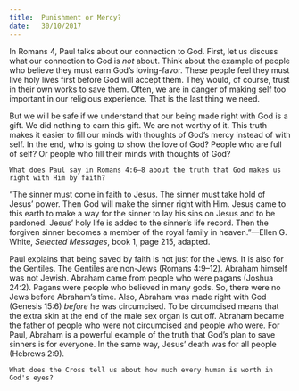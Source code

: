 ```yaml
---
title:  Punishment or Mercy?
date:   30/10/2017
---
```


In Romans 4, Paul talks about our connection to God. First, let us discuss what our connection to God is *not* about. Think about the example of people who believe they must earn God’s loving-favor. These people feel they must live holy lives first before God will accept them. They would, of course, trust in their own works to save them. Often, we are in danger of making self too important in our religious experience. That is the last thing we need.

But we will be safe if we understand that our being made right with God is a gift. We did nothing to earn this gift. We are not worthy of it. This truth makes it easier to fill our minds with thoughts of God’s mercy instead of with self. In the end, who is going to show the love of God? People who are full of self? Or people who fill their minds with thoughts of God?

`What does Paul say in Romans 4:6–8 about the truth that God makes us right with Him by faith?`

“The sinner must come in faith to Jesus. The sinner must take hold of Jesus’ power. Then God will make the sinner right with Him. Jesus came to this earth to make a way for the sinner to lay his sins on Jesus and to be pardoned. Jesus’ holy life is added to the sinner’s life record. Then the forgiven sinner becomes a member of the royal family in heaven.”—Ellen G. White, *Selected Messages*, book 1, page 215, adapted.

Paul explains that being saved by faith is not just for the Jews. It is also for the Gentiles. The Gentiles are non-Jews (Romans 4:9–12). Abraham himself was not Jewish. Abraham came from people who were pagans (Joshua 24:2). Pagans were people who believed in many gods. So, there were no Jews before Abraham’s time. Also, Abraham was made right with God (Genesis 15:6) *before* he was circumcised. To be circumcised means that the extra skin at the end of the male sex organ is cut off. Abraham became the father of people who were not circumcised and people who were. For Paul, Abraham is a powerful example of the truth that God’s plan to save sinners is for everyone. In the same way, Jesus’ death was for all people (Hebrews 2:9).

`What does the Cross tell us about how much every human is worth in God's eyes?`
